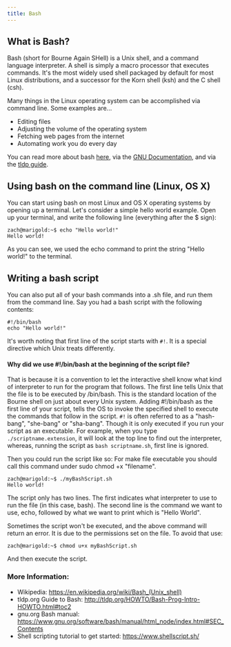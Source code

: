 ```yaml
---
title: Bash
---
```


## What is Bash?

<a>Bash</a> (short for Bourne Again SHell) is a Unix shell, and a command language interpreter. A shell is simply a macro processor that executes commands. It's the most widely used shell packaged by default for most Linux distributions, and a successor for the Korn shell (ksh) and the C shell (csh).

Many things in the Linux operating system can be accomplished via command line. Some examples are...
* Editing files
* Adjusting the volume of the operating system
* Fetching web pages from the internet
* Automating work you do every day

You can read more about bash <a href="https://www.gnu.org/software/bash/">here</a>, via the <a href="https://www.gnu.org/software/bash/manual/html_node/index.html#SEC_Contents">GNU Documentation</a>, and via the <a href="http://tldp.org/HOWTO/Bash-Prog-Intro-HOWTO.html#toc10">tldp guide</a>.


## Using bash on the command line (Linux, OS X)

You can start using bash on most Linux and OS X operating systems by opening up a terminal.  Let's consider a simple hello world example. Open up your terminal, and write the following line (everything after the $ sign):

```
zach@marigold:~$ echo "Hello world!"
Hello world!
```

As you can see, we used the echo command to print the string "Hello world!" to the terminal.  


## Writing a bash script 

You can also put all of your bash commands into a .sh file, and run them from the command line. Say you had a bash script with the following contents:

```
#!/bin/bash
echo "Hello world!"
```
It's worth noting that first line of the script starts with `#!`. It is a special directive which Unix treats differently. 

#### Why did we use #!/bin/bash at the beginning of the script file? 
That is because it is a convention to let the interactive shell know what kind of interpreter to run for the program that follows. The first line tells Unix that the file is to be executed by /bin/bash. This is the standard location of the Bourne shell on just about every Unix system. Adding #!/bin/bash as the first line of your script, tells the OS to invoke the specified shell to execute the commands that follow in the script.
`#!` is often referred to as a "hash-bang", "she-bang" or "sha-bang".
Though it is only executed if you run your script as an executable. For example, when you type `./scriptname.extension`, it will look at the top line to find out the interpreter, whereas, running the script as `bash scriptname.sh`, first line is ignored. 

Then you could run the script like so:
For make file executable you should call this command under sudo chmod +x "filename".
```
zach@marigold:~$ ./myBashScript.sh
Hello world!
```

The script only has two lines. The first indicates what interpreter to use to run the file (in this case, bash). The second line is the command we want to use, echo, followed by what we want to print which is "Hello World".

Sometimes the script won't be executed, and the above command will return an error. It is due to the permissions set on the file. To avoid that use:
```
zach@marigold:~$ chmod u+x myBashScript.sh
````
And then execute the script.
### More Information:

* Wikipedia: https://en.wikipedia.org/wiki/Bash_(Unix_shell)
* tldp.org Guide to Bash: http://tldp.org/HOWTO/Bash-Prog-Intro-HOWTO.html#toc2
* gnu.org Bash manual: https://www.gnu.org/software/bash/manual/html_node/index.html#SEC_Contents
* Shell scripting tutorial to get started: https://www.shellscript.sh/
